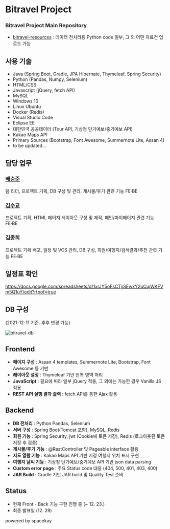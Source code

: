 # Bitravel Project
### Bitravel Project Main Repository

* [bitravel-resources](https://github.com/bitravel/bitravel-resources) : 데이터 전처리용 Python code 일부, 그 외 어떤 자료건 업로드 가능

## 사용 기술
* Java (Spring Boot, Gradle, JPA Hibernate, Thymeleaf, Spring Security)
* Python (Pandas, Numpy, Selenium)
* HTML/CSS
* Javascript (jQuery, fetch API)
* MySQL
* Windows 10
* Linux Ubuntu
* Docker (Redis)
* Visual Studio Code
* Eclipse EE
* 대한민국 공공데이터 (Tour API, 기상청 단기예보/중기예보 API)
* Kakao Maps API
* Primary Sources (Bootstrap, Font Awesome, Summernote Lite, Assan 4)
* to be updated...

## 담당 업무
### [배승준](https://github.com/seungjunbae)
팀 리더, 프로젝트 기획, DB 구성 및 관리, 게시물/후기 관련 기능 FE·BE

### [김수교](https://github.com/holydonkey2)
프로젝트 기획, HTML 페이지 레이아웃 구성 및 제작, 메인/마이페이지 관련 기능 FE·BE

### [김종희](https://github.com/spacekay)
프로젝트 기획·배포, 일정 및 VCS 관리, DB 구성, 회원/여행지/검색결과/추천 관련 기능 FE·BE


## 일정표 확인
https://docs.google.com/spreadsheets/d/1xrJY5oFsCTjjSEwxY2uCujWKFVm5Q1uY/edit?rtpof=true

## DB 구성
(2021-12-11 기준. 추후 변경 가능)

![bitravel-db](https://blog.kakaocdn.net/dn/kK0nW/btrnBMlCXOl/PU5sPBTAVrTm2E5ZUUuQk0/img.png)

## Frontend
* __페이지 구성__ : Assan 4 templates, Summernote Lite, Bootstrap, Font Awesome 등 기반
* __레이아웃 설정__ : Thymeleaf 기반 반복 영역 처리
* __JavaScript__ : 필요에 따라 일부 jQuery 적용, 그 외에는 가능한 경우 Vanilla JS 적용
* __REST API 실행 결과 출력__ : fetch API를 통한 Ajax 활용

## Backend
* __DB 전처리__ : Python Pandas, Selenium
* __서버 구성__ : Spring Boot(Tomcat 포함), MySQL, Redis
* __회원 기능__ : Spring Security, jwt (Cookie에 토큰 저장), Redis (로그아웃된 토큰 저장 후 검증)
* __게시물/후기 기능__ : @RestController 및 Pageable interface 활용
* __지도 열람 기능__ : Kakao Maps API 기반 지정 여행지 위치 표시 구현
* __여행지 날씨 기능__ : 기상청 단기예보/중기예보 API 기반 json data parsing
* __Custom error page__ : 주요 Status code 대응 (404, 500, 401, 403, 400)
* __JAR Build__ : Gradle 기반 JAR build 및 Quality Test 준비

## Status
* 현재 Front - Back 기능 구현 진행 중 (~ 12. 23.)
* 최종 발표일 (12. 29)

powered by spacekay 
